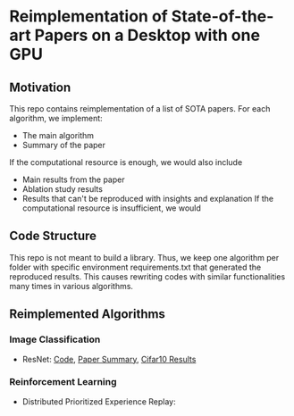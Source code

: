 # Reimplementation of State-of-the-art Papers on a Desktop with one GPU
## Motivation

This repo contains reimplementation of a list of SOTA papers.
For each algorithm, we implement:

- The main algorithm
- Summary of the paper

If the computational resource is enough, we would also include

- Main results from the paper
- Ablation study results
- Results that can't be reproduced with insights and explanation
  If the computational resource is insufficient, we would

## Code Structure

This repo is not meant to build a library.
Thus, we keep one algorithm per folder with specific environment requirements.txt that generated the reproduced results.
This causes rewriting codes with similar functionalities many times in various algorithms.

## Reimplemented Algorithms

### Image Classification

- ResNet: [Code](), [Paper Summary](), [Cifar10 Results]()

### Reinforcement Learning

- Distributed Prioritized Experience Replay: 

